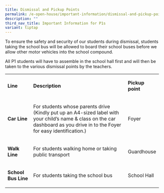 ```yaml
---
title: Dismissal and Pickup Points
permalink: /e-open-house/important-information/dismissal-and-pickup-points/
description: ""
third_nav_title: Important Information for P1s
variant: tiptap
---
```

<p>To ensure the safety and security of our students during dismissal, students
taking the school bus will be allowed to board their school buses before
we allow other motor vehicles into the school compound.</p>
<p>All P1 students will have to assemble in the school hall first and will
then be taken to the various dismissal points by the teachers.</p>
<p></p>
<table>
<tbody>
<tr>
<td rowspan="1" colspan="1">
<p><strong>Line</strong>
</p>
</td>
<td rowspan="1" colspan="1">
<p><strong>Description</strong>
</p>
</td>
<td rowspan="1" colspan="1">
<p><strong>Pickup point</strong>
</p>
</td>
</tr>
<tr>
<td rowspan="1" colspan="1">
<p><strong>Car Line</strong>
</p>
</td>
<td rowspan="1" colspan="1">
<p>For students whose parents drive
<br>(Kindly put up an A4-sized label with your child’s name &amp; class on
the car dashboard as you drive in to the Foyer for easy identification.)</p>
</td>
<td rowspan="1" colspan="1">
<p>Foyer</p>
</td>
</tr>
<tr>
<td rowspan="1" colspan="1">
<p><strong>Walk Line</strong>
</p>
</td>
<td rowspan="1" colspan="1">
<p>For students walking home or taking public transport</p>
</td>
<td rowspan="1" colspan="1">
<p>Guardhouse</p>
</td>
</tr>
<tr>
<td rowspan="1" colspan="1">
<p><strong>School Bus Line</strong>
</p>
</td>
<td rowspan="1" colspan="1">
<p>For students taking the school bus</p>
</td>
<td rowspan="1" colspan="1">
<p>School Hall</p>
</td>
</tr>
</tbody>
</table>
<p></p>